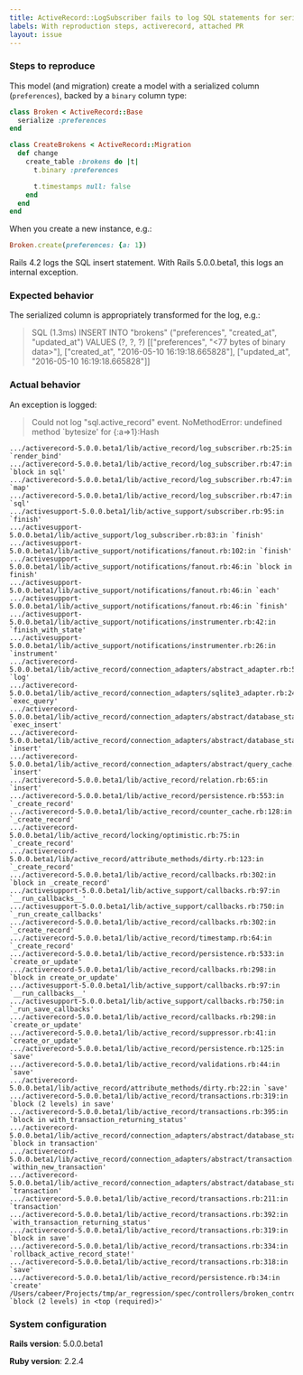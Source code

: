 ```yaml
---
title: ActiveRecord::LogSubscriber fails to log SQL statements for serialized binary columns 
labels: With reproduction steps, activerecord, attached PR
layout: issue
---
```


### Steps to reproduce

This model (and migration) create a model with a serialized column (`preferences`), backed by a `binary` column type: 

``` ruby
class Broken < ActiveRecord::Base
  serialize :preferences
end

class CreateBrokens < ActiveRecord::Migration
  def change
    create_table :brokens do |t|
      t.binary :preferences

      t.timestamps null: false
    end
  end
end
```

When you create a new instance, e.g.:

``` ruby
Broken.create(preferences: {a: 1})
```

Rails 4.2 logs the SQL insert statement. With Rails 5.0.0.beta1, this logs an internal exception.
### Expected behavior

The serialized column is appropriately transformed for the log, e.g.:

>  SQL (1.3ms)  INSERT INTO "brokens" ("preferences", "created_at", "updated_at") VALUES (?, ?, ?)  [["preferences", "<77 bytes of binary data>"], ["created_at", "2016-05-10 16:19:18.665828"], ["updated_at", "2016-05-10 16:19:18.665828"]]
### Actual behavior

An exception is logged:

> Could not log "sql.active_record" event. NoMethodError: undefined method `bytesize' for {:a=>1}:Hash

```
.../activerecord-5.0.0.beta1/lib/active_record/log_subscriber.rb:25:in `render_bind'
.../activerecord-5.0.0.beta1/lib/active_record/log_subscriber.rb:47:in `block in sql'
.../activerecord-5.0.0.beta1/lib/active_record/log_subscriber.rb:47:in `map'
.../activerecord-5.0.0.beta1/lib/active_record/log_subscriber.rb:47:in `sql'
.../activesupport-5.0.0.beta1/lib/active_support/subscriber.rb:95:in `finish'
.../activesupport-5.0.0.beta1/lib/active_support/log_subscriber.rb:83:in `finish'
.../activesupport-5.0.0.beta1/lib/active_support/notifications/fanout.rb:102:in `finish'
.../activesupport-5.0.0.beta1/lib/active_support/notifications/fanout.rb:46:in `block in finish'
.../activesupport-5.0.0.beta1/lib/active_support/notifications/fanout.rb:46:in `each'
.../activesupport-5.0.0.beta1/lib/active_support/notifications/fanout.rb:46:in `finish'
.../activesupport-5.0.0.beta1/lib/active_support/notifications/instrumenter.rb:42:in `finish_with_state'
.../activesupport-5.0.0.beta1/lib/active_support/notifications/instrumenter.rb:26:in `instrument'
.../activerecord-5.0.0.beta1/lib/active_record/connection_adapters/abstract_adapter.rb:529:in `log'
.../activerecord-5.0.0.beta1/lib/active_record/connection_adapters/sqlite3_adapter.rb:241:in `exec_query'
.../activerecord-5.0.0.beta1/lib/active_record/connection_adapters/abstract/database_statements.rb:87:in `exec_insert'
.../activerecord-5.0.0.beta1/lib/active_record/connection_adapters/abstract/database_statements.rb:119:in `insert'
.../activerecord-5.0.0.beta1/lib/active_record/connection_adapters/abstract/query_cache.rb:14:in `insert'
.../activerecord-5.0.0.beta1/lib/active_record/relation.rb:65:in `insert'
.../activerecord-5.0.0.beta1/lib/active_record/persistence.rb:553:in `_create_record'
.../activerecord-5.0.0.beta1/lib/active_record/counter_cache.rb:128:in `_create_record'
.../activerecord-5.0.0.beta1/lib/active_record/locking/optimistic.rb:75:in `_create_record'
.../activerecord-5.0.0.beta1/lib/active_record/attribute_methods/dirty.rb:123:in `_create_record'
.../activerecord-5.0.0.beta1/lib/active_record/callbacks.rb:302:in `block in _create_record'
.../activesupport-5.0.0.beta1/lib/active_support/callbacks.rb:97:in `__run_callbacks__'
.../activesupport-5.0.0.beta1/lib/active_support/callbacks.rb:750:in `_run_create_callbacks'
.../activerecord-5.0.0.beta1/lib/active_record/callbacks.rb:302:in `_create_record'
.../activerecord-5.0.0.beta1/lib/active_record/timestamp.rb:64:in `_create_record'
.../activerecord-5.0.0.beta1/lib/active_record/persistence.rb:533:in `create_or_update'
.../activerecord-5.0.0.beta1/lib/active_record/callbacks.rb:298:in `block in create_or_update'
.../activesupport-5.0.0.beta1/lib/active_support/callbacks.rb:97:in `__run_callbacks__'
.../activesupport-5.0.0.beta1/lib/active_support/callbacks.rb:750:in `_run_save_callbacks'
.../activerecord-5.0.0.beta1/lib/active_record/callbacks.rb:298:in `create_or_update'
.../activerecord-5.0.0.beta1/lib/active_record/suppressor.rb:41:in `create_or_update'
.../activerecord-5.0.0.beta1/lib/active_record/persistence.rb:125:in `save'
.../activerecord-5.0.0.beta1/lib/active_record/validations.rb:44:in `save'
.../activerecord-5.0.0.beta1/lib/active_record/attribute_methods/dirty.rb:22:in `save'
.../activerecord-5.0.0.beta1/lib/active_record/transactions.rb:319:in `block (2 levels) in save'
.../activerecord-5.0.0.beta1/lib/active_record/transactions.rb:395:in `block in with_transaction_returning_status'
.../activerecord-5.0.0.beta1/lib/active_record/connection_adapters/abstract/database_statements.rb:222:in `block in transaction'
.../activerecord-5.0.0.beta1/lib/active_record/connection_adapters/abstract/transaction.rb:183:in `within_new_transaction'
.../activerecord-5.0.0.beta1/lib/active_record/connection_adapters/abstract/database_statements.rb:222:in `transaction'
.../activerecord-5.0.0.beta1/lib/active_record/transactions.rb:211:in `transaction'
.../activerecord-5.0.0.beta1/lib/active_record/transactions.rb:392:in `with_transaction_returning_status'
.../activerecord-5.0.0.beta1/lib/active_record/transactions.rb:319:in `block in save'
.../activerecord-5.0.0.beta1/lib/active_record/transactions.rb:334:in `rollback_active_record_state!'
.../activerecord-5.0.0.beta1/lib/active_record/transactions.rb:318:in `save'
.../activerecord-5.0.0.beta1/lib/active_record/persistence.rb:34:in `create'
/Users/cabeer/Projects/tmp/ar_regression/spec/controllers/broken_controller_spec.rb:5:in `block (2 levels) in <top (required)>'
```
### System configuration

**Rails version**: 5.0.0.beta1

**Ruby version**: 2.2.4

